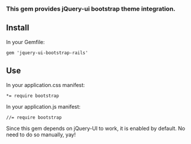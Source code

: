 ### This gem provides jQuery-ui bootstrap theme integration.

Install
------

In your Gemfile:

`gem 'jquery-ui-bootstrap-rails'`


Use
------

In your application.css manifest:

`*= require bootstrap`

In your application.js manifest:

`//= require bootstrap`

Since this gem depends on jQuery-UI to work, it is enabled by default. No need to do so manually, yay!